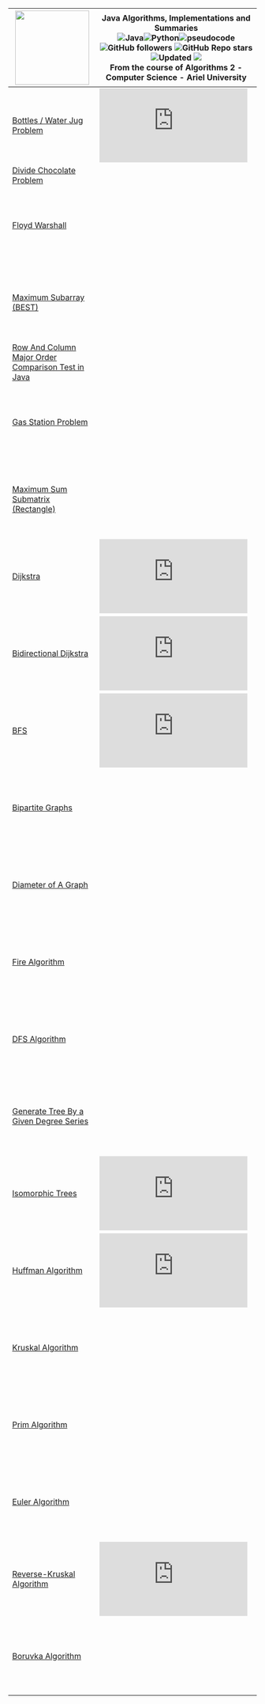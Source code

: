 
| <img width="150" height="150" src="https://cdn.iconscout.com/icon/free/png-256/algorithms-data-flow-chart-hierarchy-circle-analytics-2-5256.png">| Java Algorithms, Implementations and Summaries<br><img alt="Java" src="https://img.shields.io/badge/java-%23ED8B00.svg?&style=for-the-badge&logo=java&logoColor=white"/><img alt="Python" src="https://img.shields.io/badge/python%20-%2314354C.svg?&style=for-the-badge&logo=python&logoColor=white"/><img alt="pseudocode" src="https://img.shields.io/badge/pseudo%20code%20-green%23FF9A00.svg?&style=for-the-badge"/><br>![GitHub followers](https://img.shields.io/github/followers/DorAzaria?label=Follow&style=social) ![GitHub Repo stars](https://img.shields.io/github/stars/DorAzaria/Problems-on-Algorithms-2?style=social) ![Updated](https://img.shields.io/badge/Updated-2021-green) ![](https://visitor-badge.glitch.me/badge?page_id=DorAzaria.Problems-on-Algorithms-2) <br> From the course of Algorithms 2 - Computer Science - Ariel University<br> |
| --- | --- | 
| [Bottles / Water Jug Problem](https://github.com/DorAzaria/Problems-on-Algorithms-2/tree/main/BottleProblem) | ![](https://latex.codecogs.com/gif.latex?%5Cinline%20O%28%28b_1&plus;1%29%28b_2&plus;1%29%29)|
|[Divide Chocolate Problem](https://github.com/DorAzaria/Problems-on-Algorithms-2/blob/main/DivideChocolateProblem/DivideChocolateProblem.java) | |
|[Floyd Warshall](https://github.com/DorAzaria/Problems-on-Algorithms-2/tree/main/FloydWarshall) | ![](https://latex.codecogs.com/gif.latex?%5Cinline%20O%28%7CV%7C%5E3%29)|
|[Maximum Subarray (BEST)](https://github.com/DorAzaria/Problems-on-Algorithms-2/tree/main/MaximumSubarray) |![](https://latex.codecogs.com/gif.latex?%5Cinline%20O%28n%29)  |
|[Row And Column Major Order Comparison Test in Java](https://github.com/DorAzaria/Problems-on-Algorithms-2/blob/main/RowColMajorOrder/RowNColComparison.java) | |
|[Gas Station Problem](https://github.com/DorAzaria/Problems-on-Algorithms-2/tree/main/GasStationProblem) |![](https://latex.codecogs.com/gif.latex?%5Cinline%20O%28n%29)  |
|[Maximum Sum Submatrix (Rectangle)](https://github.com/DorAzaria/Problems-on-Algorithms-2/tree/main/MaximumSubmatrix) |![](https://latex.codecogs.com/gif.latex?%5Cinline%20O%28n%5E3%29) |
|[Dijkstra](https://github.com/DorAzaria/Problems-on-Algorithms-2/tree/main/Dijkstra) |![](https://latex.codecogs.com/gif.latex?%5Cinline%20O%28%7CE%7C%5Ccdot%20%5Clog%7CV%7C%29) |
|[Bidirectional Dijkstra](https://github.com/DorAzaria/Problems-on-Algorithms-2/tree/main/Dijkstra/BidirectionalDijkstra) |![](https://latex.codecogs.com/gif.latex?%5Cinline%20O%28%7CE%7C%5Ccdot%20%5Clog%7CV%7C%29) |
|[BFS](https://github.com/DorAzaria/Problems-on-Algorithms-2/tree/main/BFS) | ![](https://latex.codecogs.com/gif.latex?%5Cinline%20O%28%7CV%7C&plus;%7CE%7C%29) |
|[Bipartite Graphs](https://github.com/DorAzaria/Problems-on-Algorithms-2/blob/main/BFS/BipartiteGraph.java) |![](https://latex.codecogs.com/gif.latex?%5Cinline%20O%28%7CV%7C&plus;%7CE%7C%29) |
|[Diameter of A Graph](https://github.com/DorAzaria/Problems-on-Algorithms-2/tree/main/DiameterOfAGraph) |![](https://latex.codecogs.com/gif.latex?%5Cinline%20O%28%7CV%7C&plus;%7CE%7C%29) |
|[Fire Algorithm](https://github.com/DorAzaria/Problems-on-Algorithms-2/tree/main/Fire) |![](https://latex.codecogs.com/gif.latex?%5Cinline%20O%28n%29) |
|[DFS Algorithm](https://github.com/DorAzaria/Problems-on-Algorithms-2/tree/main/DFS) |![](https://latex.codecogs.com/gif.latex?%5Cinline%20O%28%7CV%7C&plus;%7CE%7C%29)  |
|[Generate Tree By a Given Degree Series](https://github.com/DorAzaria/Problems-on-Algorithms-2/tree/main/BuildTreeFromDegrees) |![](https://latex.codecogs.com/gif.latex?%5Cinline%20O%28N%5Ccdot%20%5Clog%28N%29%29) |
|[Isomorphic Trees](https://github.com/DorAzaria/Problems-on-Algorithms-2/tree/main/IsomorphicTrees) |![](https://latex.codecogs.com/gif.latex?%5Cinline%20O%28N%5Ccdot%20%5Clog%28N%29%29) |
|[Huffman Algorithm](https://github.com/DorAzaria/Problems-on-Algorithms-2/tree/main/HuffmanAlgorithm) |![](https://latex.codecogs.com/gif.latex?%5Cinline%20O%28n%29) |
|[Kruskal Algorithm](https://github.com/DorAzaria/Problems-on-Algorithms-2/tree/main/KruskalAlgorithm) |![](https://latex.codecogs.com/gif.latex?%5Cinline%20O%28%7CE%7C%5Ccdot%20%5Clog%7CV%7C%29) |
|[Prim Algorithm](https://github.com/DorAzaria/Problems-on-Algorithms-2/tree/main/PrimAlgorithm) |![](https://latex.codecogs.com/gif.latex?%5Cinline%20O%28%7CE%7C%5Ccdot%20%5Clog%7CV%7C%29) |
|[Euler Algorithm](https://github.com/DorAzaria/Problems-on-Algorithms-2/tree/main/Euler) |![](https://latex.codecogs.com/gif.latex?O%28%7CV%7C&plus;%7CE%7C%29)|
|[Reverse-Kruskal Algorithm](https://github.com/DorAzaria/Problems-on-Algorithms-2/tree/main/ReversedKruskal) | ![](https://latex.codecogs.com/gif.latex?O%28%7CE%7C%5Ccdot%20%28%7CV%7C&plus;%7CE%7C%29%29)|
|[Boruvka Algorithm](https://github.com/DorAzaria/Problems-on-Algorithms-2/tree/main/BoruvkaAlgorithm) | ![](https://latex.codecogs.com/gif.latex?O%28%7CE%7C%5Ccdot%20%5Clog%20%7CV%7C%29)|
